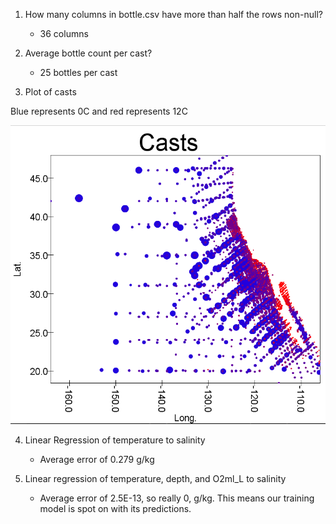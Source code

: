 1. How many columns in bottle.csv have more than half the rows non-null? 
    * 36 columns

2. Average bottle count per cast?
    * 25 bottles per cast

3. Plot of casts

Blue represents 0C and red represents 12C

![aiwejof](src/main/scala/sparkml/casts.png)

4. Linear Regression of temperature to salinity

    * Average error of 0.279 g/kg

5. Linear regression of temperature, depth, and O2ml_L to salinity

    * Average error of 2.5E-13, so really 0, g/kg. This means our training model is spot on with its predictions. 